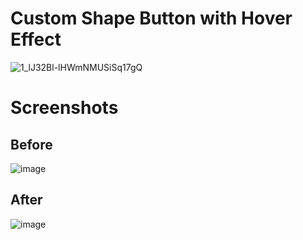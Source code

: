 # Custom Shape Button with Hover Effect

![1_lJ32Bl-lHWmNMUSiSq17gQ](https://user-images.githubusercontent.com/72864817/171863780-16f7afb7-32a5-4547-a427-23c8a8ed0524.png)

# Screenshots

## Before

![image](https://user-images.githubusercontent.com/72864817/176004423-aa6f4ea4-8dc1-462f-9565-d338f7acb9e4.png)

## After

![image](https://user-images.githubusercontent.com/72864817/176004549-47812b84-2156-4ec6-87f9-01cd30452f68.png)
